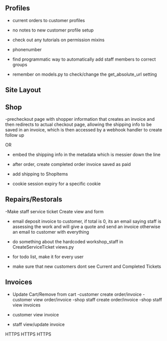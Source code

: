 ## Profiles

- current orders to customer profiles
- no notes to new customer profile setup

- check out any tutorials on permission mixins
- phonenumber
- find programmatic way to automatically add staff members to correct groups
- remember on models.py to check/change the get_absolute_url setting

## Site Layout

## Shop

-precheckout page with shopper information that creates an invoice and then
redirects to actual checkout page, allowing the shipping info to be saved in an
invoice, which is then accessed by a webhook handler to create follow up

OR

- embed the shipping info in the metadata which is messier down the line


- after order, create completed order invoice saved as paid

- add shipping to ShopItems

- cookie session expiry for a specific cookie

## Repairs/Restorals

-Make staff service ticket Create view and form

- email deposit invoice to customer, if total is 0, its an email
  saying staff is assessing the work and will give a quote and send an invoice
  otherwise an email to customer with everything

- do something about the hardcoded workshop_staff in
  CreateServiceTicket views.py

- for todo list, make it for every user
- make sure that new customers dont see Current and Completed Tickets

## Invoices

- Update Cart/Remove from cart
  -customer create order/invoice
  -customer view order/invoice
  -shop staff create order/invoice
  -shop staff view invoices

- customer view invoice
- staff view/update invoice


HTTPS HTTPS HTTPS
